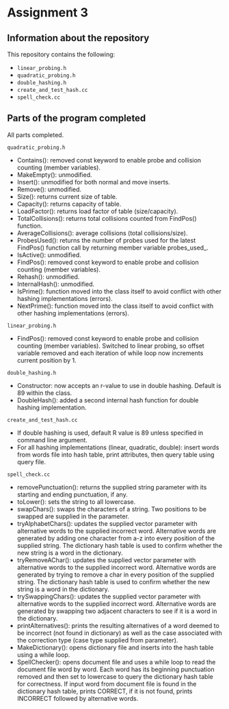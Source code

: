 # Assignment 3

## Information about the repository

This repository contains the following:
- `linear_probing.h`
- `quadratic_probing.h`
- `double_hashing.h`
- `create_and_test_hash.cc`
- `spell_check.cc`

## Parts of the program completed

All parts completed.

`quadratic_probing.h`
- Contains(): removed const keyword to enable probe and collision counting (member variables).
- MakeEmpty(): unmodified.
- Insert(): unmodified for both normal and move inserts.
- Remove(): unmodified.
- Size(): returns current size of table.
- Capacity(): returns capacity of table.
- LoadFactor(): returns load factor of table (size/capacity).
- TotalCollisions(): returns total collisions counted from FindPos() function.
- AverageCollisions(): average collisions (total collisions/size). 
- ProbesUsed(): returns the number of probes used for the latest FindPos() function call by returning member variable probes_used_.
- IsActive(): unmodified.
- FindPos(): removed const keyword to enable probe and collision counting (member variables).
- Rehash(): unmodified.
- InternalHash(): unmodified.
- IsPrime(): function moved into the class itself to avoid conflict with other hashing implementations (errors).
- NextPrime(): function moved into the class itself to avoid conflict with other hashing implementations (errors).

`linear_probing.h`
- FindPos(): removed const keyword to enable probe and collision counting (member variables). Switched to linear probing, so offset variable removed and each iteration of while loop now increments current position by 1.

`double_hashing.h`
- Constructor: now accepts an r-value to use in double hashing. Default is 89 within the class.
- DoubleHash(): added a second internal hash function for double hashing implementation.

`create_and_test_hash.cc`
- If double hashing is used, default R value is 89 unless specified in command line argument.
- For all hashing implementations (linear, quadratic, double): insert words from words file into hash table, print attributes, then query table using query file.

`spell_check.cc`
- removePunctuation(): returns the supplied string parameter with its starting and ending punctuation, if any.
- toLower(): sets the string to all lowercase.
- swapChars(): swaps the characters of a string. Two positions to be swapped are supplied in the parameter.
- tryAlphabetChars(): updates the supplied vector parameter with alternative words to the supplied incorrect word. Alternative words are generated by adding one character from a-z into every position of the supplied string. The dictionary hash table is used to confirm whether the new string is a word in the dictionary.
- tryRemoveAChar(): updates the supplied vector parameter with alternative words to the supplied incorrect word. Alternative words are generated by trying to remove a char in every position of the supplied string. The dictionary hash table is used to confirm whether the new string is a word in the dictionary.
- trySwappingChars(): updates the supplied vector parameter with alternative words to the supplied incorrect word. Alternative words are generated by swapping two adjacent characters to see if it is a word in the dictionary.
- printAlternatives(): prints the resulting alternatives of a word deemed to be incorrect (not found in dictionary) as well as the case associated with the correction type (case type supplied from parameter).
- MakeDictionary(): opens dictionary file and inserts into the hash table using a while loop.
- SpellChecker(): opens document file and uses a while loop to read the document file word by word. Each word has its beginning punctuation removed and then set to lowercase to query the dictionary hash table for correctness. If input word from document file is found in the dictionary hash table, prints CORRECT, if it is not found, prints INCORRECT followed by alternative words.
